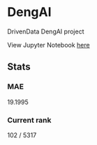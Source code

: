 # DengAI
DrivenData DengAI project

View Jupyter Notebook [here](https://github.com/whitstd/DengAI/blob/master/Dengue.ipynb)

## Stats

### MAE
19.1995

### Current rank
102 / 5317
